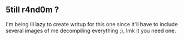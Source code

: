 ## 5till r4nd0m ?

I'm being lil lazy to create writup for this one since it'll have to include several images of me decompiling everything ;), lmk it you need one.